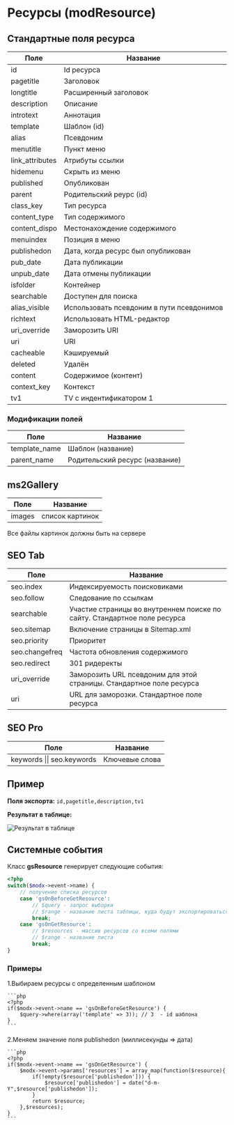 # Ресурсы (modResource)

## Cтандартные поля ресурса

| Поле            | Название                                  |
|-----------------|-------------------------------------------|
| id              | Id ресурса                                |
| pagetitle       | Заголовок                                 |
| longtitle       | Расширенный заголовок                     |
| description     | Описание                                  |
| introtext       | Аннотация                                 |
| template        | Шаблон (id)                               |
| alias           | Псевдоним                                 |
| menutitle       | Пункт меню                                |
| link_attributes | Атрибуты ссылки                           |
| hidemenu        | Скрыть из меню                            |
| published       | Опубликован                               |
| parent          | Родительский реурс (id)                   |
| class_key       | Тип ресурса                               |
| content_type    | Тип содержимого                           |
| content_dispo   | Местонахождение содержимого               |
| menuindex       | Позиция в меню                            |
| publishedon     | Дата, когда ресурс был опубликован        |
| pub_date        | Дата публикации                           |
| unpub_date      | Дата отмены публикации                    |
| isfolder        | Контейнер                                 |
| searchable      | Доступен для поиска                       |
| alias_visible   | Использовать псевдоним в пути псевдонимов |
| richtext        | Использовать HTML-редактор                |
| uri_override    | Заморозить URI                            |
| uri             | URI                                       |
| cacheable       | Кэшируемый                                |
| deleted         | Удалён                                    |
| content         | Содержимое (контент)                      |
| context_key     | Контекст                                  |
| tv1             | TV c индентификатором 1                   |

### Модификации полей

| Поле          | Название                       |
|---------------|--------------------------------|
| template_name | Шаблон (название)              |
| parent_name   | Родительский ресурс (название) |

## ms2Gallery

| Поле   | Название        |
|--------|-----------------|
| images | список картинок |

Все файлы картинок должны быть на сервере

## SEO Tab

| Поле           | Название                                                                 |
|----------------|--------------------------------------------------------------------------|
| seo.index      | Индексируемость поисковиками                                             |
| seo.follow     | Следование по ссылкам                                                    |
| searchable     | Участие страницы во внутреннем поиске по сайту. Стандартное поле ресурса |
| seo.sitemap    | Включение страницы в Sitemap.xml                                         |
| seo.priority   | Приоритет                                                                |
| seo.changefreq | Частота обновления содержимого                                           |
| seo.redirect   | 301 ридеректы                                                            |
| uri_override   | Заморозить URL псевдоним для этой страницы. Стандартное поле ресурса     |
| uri            | URL для заморозки. Стандартное поле ресурса                              |

## SEO Pro

| Поле                       | Название       |
|----------------------------|----------------|
| keywords \|\| seo.keywords | Ключевые слова |

## Пример

**Поля экспорта:** `id,pagetitle,description,tv1`

**Результат в таблице:**

![Результат в таблице](https://file.modx.pro/files/b/c/9/bc9a67ebe6f717d0b0a6b8f90032ca19.jpg)

## Системные события

Класс **gsResource** генерирует следующие события:

```php
<?php
switch($modx->event->name) {
    // получение списка ресурсов
    case 'gsOnBeforeGetResource':
        // $query - запрос выборки
        // $range - название листа таблицы, куда будут экспортироваться данные
        break;
    case 'gsOnGetResource':
        // $resources - массив ресурсов со всеми полями
        // $range - название листа
        break;
}
```

### Примеры

1.Выбираем ресурсы с определенным шаблоном

    ```php
    <?php
    if($modx->event->name == 'gsOnBeforeGetResource') {
        $query->where(array('template' => 3)); // 3  - id шаблона
    }
    ```

2.Меняем значение поля publishedon (миллисекунды => дата)

    ```php
    <?php
    if($modx->event->name == 'gsOnGetResource') {
        $modx->event->params['resources'] = array_map(function($resource){
            if(!empty($resource['publishedon'])) {
                $resource['publishedon'] = date("d-m-Y",$resource['publishedon']);
            }
            return $resource;
        },$resources);
    }
    ```
